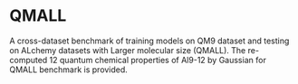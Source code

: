 # QMALL
A cross-dataset benchmark of training models on QM9 dataset and testing on ALchemy datasets with Larger molecular size (QMALL).
The re-computed 12 quantum chemical properties of Al9-12 by Gaussian for QMALL benchmark is provided. 
